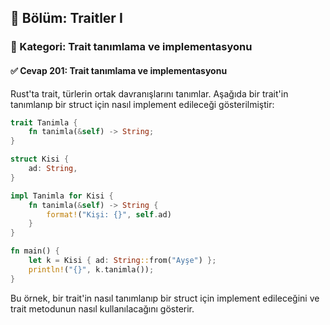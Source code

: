 ## 📘 Bölüm: Traitler I
### 🔹 Kategori: Trait tanımlama ve implementasyonu
#### ✅ Cevap 201: Trait tanımlama ve implementasyonu

Rust'ta trait, türlerin ortak davranışlarını tanımlar. Aşağıda bir trait'in tanımlanıp bir struct için nasıl implement edileceği gösterilmiştir:

```rust
trait Tanimla {
    fn tanimla(&self) -> String;
}

struct Kisi {
    ad: String,
}

impl Tanimla for Kisi {
    fn tanimla(&self) -> String {
        format!("Kişi: {}", self.ad)
    }
}

fn main() {
    let k = Kisi { ad: String::from("Ayşe") };
    println!("{}", k.tanimla());
}
```

Bu örnek, bir trait'in nasıl tanımlanıp bir struct için implement edileceğini ve trait metodunun nasıl kullanılacağını gösterir.
